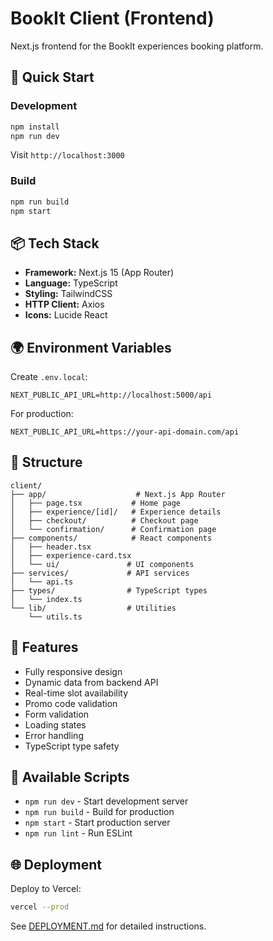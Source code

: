 # BookIt Client (Frontend)

Next.js frontend for the BookIt experiences booking platform.

## 🚀 Quick Start

### Development

```bash
npm install
npm run dev
```

Visit `http://localhost:3000`

### Build

```bash
npm run build
npm start
```

## 📦 Tech Stack

- **Framework:** Next.js 15 (App Router)
- **Language:** TypeScript
- **Styling:** TailwindCSS
- **HTTP Client:** Axios
- **Icons:** Lucide React

## 🌍 Environment Variables

Create `.env.local`:
```env
NEXT_PUBLIC_API_URL=http://localhost:5000/api
```

For production:
```env
NEXT_PUBLIC_API_URL=https://your-api-domain.com/api
```

## 📁 Structure

```
client/
├── app/                    # Next.js App Router
│   ├── page.tsx           # Home page
│   ├── experience/[id]/   # Experience details
│   ├── checkout/          # Checkout page
│   └── confirmation/      # Confirmation page
├── components/            # React components
│   ├── header.tsx
│   ├── experience-card.tsx
│   └── ui/               # UI components
├── services/             # API services
│   └── api.ts
├── types/                # TypeScript types
│   └── index.ts
└── lib/                  # Utilities
    └── utils.ts
```

## 🎨 Features

- Fully responsive design
- Dynamic data from backend API
- Real-time slot availability
- Promo code validation
- Form validation
- Loading states
- Error handling
- TypeScript type safety

## 📝 Available Scripts

- `npm run dev` - Start development server
- `npm run build` - Build for production
- `npm start` - Start production server
- `npm run lint` - Run ESLint

## 🌐 Deployment

Deploy to Vercel:
```bash
vercel --prod
```

See [DEPLOYMENT.md](../DEPLOYMENT.md) for detailed instructions.

